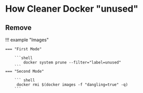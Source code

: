 # How Cleaner Docker "unused"


## Remove 

!!! example "Images"

    === "First Mode"

        ```shell
            docker system prune --filter="label=unused"
        ```
    === "Second Mode"

        ``` shell
         docker rmi $(docker images -f "dangling=true" -q)
        ```

